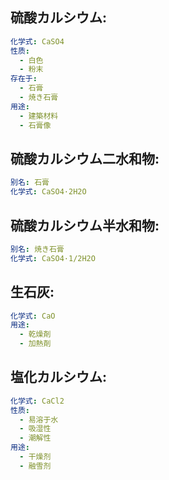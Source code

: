 ## 硫酸カルシウム:

```yaml
化学式: CaSO4
性质:
  - 白色
  - 粉末
存在于:
  - 石膏
  - 焼き石膏
用途:
  - 建築材料
  - 石膏像

```

## 硫酸カルシウム二水和物:

```yaml
别名: 石膏
化学式: CaSO4·2H2O

```

## 硫酸カルシウム半水和物:

```yaml
别名: 焼き石膏
化学式: CaSO4·1/2H2O

```

## 生石灰:

```yaml
化学式: CaO
用途:
  - 乾燥剤
  - 加熱剤

```

## 塩化カルシウム:

```yaml
化学式: CaCl2
性质:
  - 易溶于水
  - 吸湿性
  - 潮解性
用途:
  - 干燥剂
  - 融雪剂
```